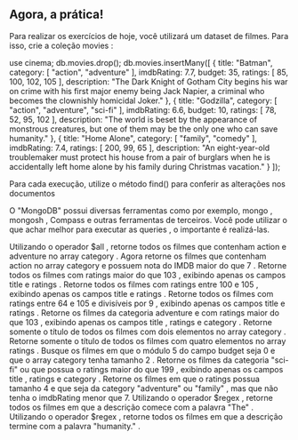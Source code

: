 ## Agora, a prática!
Para realizar os exercícios de hoje, você utilizará um dataset de filmes. Para isso, crie a coleção movies :

use cinema;
db.movies.drop();
db.movies.insertMany([
  {
    title: "Batman",
    category: [
      "action",
      "adventure"
    ],
    imdbRating: 7.7,
    budget: 35,
    ratings: [
      85,
      100,
      102,
      105
    ],
    description: "The Dark Knight of Gotham City begins his war on crime with his first major enemy being Jack Napier, a criminal who becomes the clownishly homicidal Joker."
  },
  {
    title: "Godzilla",
    category: [
      "action",
      "adventure",
      "sci-fi"
    ],
    imdbRating: 6.6,
    budget: 10,
    ratings: [
      78,
      52,
      95,
      102
    ],
    description: "The world is beset by the appearance of monstrous creatures, but one of them may be the only one who can save humanity."
  },
  {
    title: "Home Alone",
    category: [
      "family",
      "comedy"
    ],
    imdbRating: 7.4,
    ratings: [
      200,
      99,
      65
    ],
    description: "An eight-year-old troublemaker must protect his house from a pair of burglars when he is accidentally left home alone by his family during Christmas vacation."
  }
]);

Para cada execução, utilize o método find() para conferir as alterações nos documentos

O "MongoDB" possui diversas ferramentas como por exemplo, mongo , mongosh , Compass e outras ferramentas de terceiros. Você pode utilizar o que achar melhor para executar as queries , o importante é realizá-las.

Utilizando o operador $all , retorne todos os filmes que contenham action e adventure no array category .
Agora retorne os filmes que contenham action no array category e possuem nota do IMDB maior do que 7 .
Retorne todos os filmes com ratings maior do que 103 , exibindo apenas os campos title e ratings .
Retorne todos os filmes com ratings entre 100 e 105 , exibindo apenas os campos title e ratings .
Retorne todos os filmes com ratings entre 64 e 105 e divisíveis por 9 , exibindo apenas os campos title e ratings .
Retorne os filmes da categoria adventure e com ratings maior do que 103 , exibindo apenas os campos title , ratings e category .
Retorne somente o título de todos os filmes com dois elementos no array category .
Retorne somente o título de todos os filmes com quatro elementos no array ratings .
Busque os filmes em que o módulo 5 do campo budget seja 0 e que o array category tenha tamanho 2 .
Retorne os filmes da categoria "sci-fi" ou que possua o ratings maior do que 199 , exibindo apenas os campos title , ratings e category .
Retorne os filmes em que o ratings possua tamanho 4 e que seja da category "adventure" ou "family" , mas que não tenha o imdbRating menor que 7.
Utilizando o operador $regex , retorne todos os filmes em que a descrição comece com a palavra "The" .
Utilizando o operador $regex , retorne todos os filmes em que a descrição termine com a palavra "humanity." .
